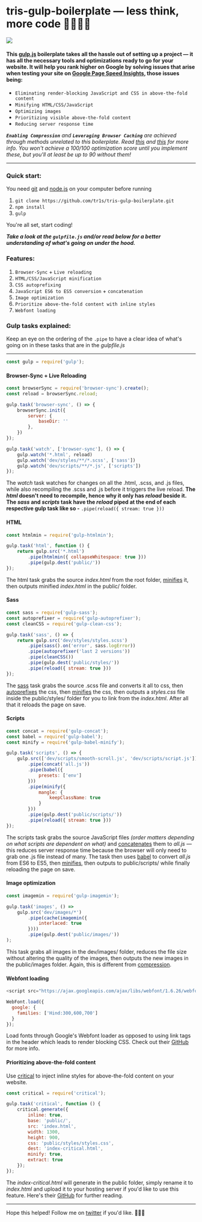 # tris-gulp-boilerplate — less think, more code 👩‍💻👨‍💻

![](https://i.imgur.com/PTYWfdv.png)

#### This [gulp.js](https://gulpjs.com/) boilerplate takes all the hassle out of setting up a project — it has all the necessary tools and optimizations ready to go for your website. It will help you rank higher on Google by solving issues that arise when testing your site on [Google Page Speed Insights](https://developers.google.com/speed/pagespeed/insights/), those issues being:

* `Eliminating render-blocking JavaScript and CSS in above-the-fold content`
* `Minifying HTML/CSS/JavaScript`
* `Optimizing images`
* `Prioritizing visible above-the-fold content`
* `Reducing server response time`

_**`Enabling Compression`** and **`Leveraging Browser Caching`** are achieved through methods unrelated to this boilerplate. Read [this](https://developers.google.com/speed/docs/insights/EnableCompression) and [this](https://developers.google.com/speed/docs/insights/LeverageBrowserCaching) for more info. You won't achieve a 100/100 optimization score until you implement these, but you'll at least be up to 90 without them!_

___

### Quick start:

You need [git](https://git-scm.com/) and [node.js](https://nodejs.org/) on your computer before running

1. `git clone https://github.com/tr1s/tris-gulp-boilerplate.git`
2. `npm install`
3. `gulp`

You're all set, start coding!

**_Take a look at the `gulpfile.js` and/or read below for a better understanding of what's going on under the hood._**

### Features:

1. `Browser-Sync` + `Live reloading`
2. `HTML/CSS/JavaScript minification`
3. `CSS autoprefixing`
4. `JavaScript ES6 to ES5 conversion` + `concatenation`
5. `Image optimization`
6. `Prioritize above-the-fold content with inline styles`
7. `Webfont loading`

### Gulp tasks explained:

Keep an eye on the ordering of the `.pipe` to have a clear idea of what's going on in these tasks that are in the _gulpfile.js_

___

```javascript
const gulp = require('gulp');
```

#### Browser-Sync + Live Reloading

```javascript
const browserSync = require('browser-sync').create();
const reload = browserSync.reload;
```

```javascript
gulp.task('browser-sync', () => {
    browserSync.init({
        server: {
            baseDir: ''
        },
    })
});
```

```javascript
gulp.task('watch', ['browser-sync'], () => {
    gulp.watch('*.html', reload)
    gulp.watch('dev/styles/**/*.scss', ['sass'])
    gulp.watch('dev/scripts/**/*.js', ['scripts'])
});
```

The _watch_ task watches for changes on all the .html, .scss, and .js files, while also recompiling the .scss and .js before it triggers the live reload. **The _html_ doesn't need to recompile, hence why it only has _reload_ beside it. The _sass_ and _scripts_ task have the _reload_ piped at the end of each respective gulp task like so -** `.pipe(reload({ stream: true }))`

#### HTML

```javascript
const htmlmin = require('gulp-htmlmin');
```

```javascript
gulp.task('html', function () {
    return gulp.src('*.html')
        .pipe(htmlmin({ collapseWhitespace: true }))
        .pipe(gulp.dest('public/'))
});
```

The html task grabs the source _index.html_ from the root folder, [minifies](https://www.npmjs.com/package/gulp-htmlmin) it, then outputs minified _index.html_ in the public/ folder.

#### Sass

```javascript
const sass = require('gulp-sass');
const autoprefixer = require('gulp-autoprefixer');
const cleanCSS = require('gulp-clean-css');
```

```javascript
gulp.task('sass', () => {
    return gulp.src('dev/styles/styles.scss')
        .pipe(sass().on('error', sass.logError))
        .pipe(autoprefixer('last 2 versions'))
        .pipe(cleanCSS())
        .pipe(gulp.dest('public/styles/'))
        .pipe(reload({ stream: true }))
});
```

The [sass](https://www.npmjs.com/package/gulp-sass) task  grabs the source .scss file and converts it all to css, then [autoprefixes](https://www.npmjs.com/package/gulp-autoprefixer) the css, then [minifies](https://www.npmjs.com/package/gulp-clean-css) the css, then outputs a _styles.css_ file inside the public/styles/ folder for you to link from the _index.html_. After all that it reloads the page on save.

#### Scripts

```javascript
const concat = require('gulp-concat');
const babel = require('gulp-babel');
const minify = require('gulp-babel-minify');
```

```javascript
gulp.task('scripts', () => {
    gulp.src(['dev/scripts/smooth-scroll.js', 'dev/scripts/script.js'])
        .pipe(concat('all.js'))
        .pipe(babel({
            presets: ['env']
        }))
        .pipe(minify({
            mangle: {
                keepClassName: true
            }
        }))
        .pipe(gulp.dest('public/scripts/'))
        .pipe(reload({ stream: true }))
});
```

The scripts task grabs the source JavaScript files _(order matters depending on what scripts are dependent on what)_ and [concatenates](https://www.npmjs.com/package/gulp-concat) them to _all.js_ — this reduces server response time because the browser will only need to grab one .js file instead of many. The task then uses [babel](https://www.npmjs.com/package/gulp-babel) to convert _all.js_ from ES6 to ES5, then [minifies](https://www.npmjs.com/package/gulp-babel-minify), then outputs to public/scripts/ while finally reloading the page on save.

#### Image optimization

```javascript
const imagemin = require('gulp-imagemin');
```

```javascript
gulp.task('images', () =>
    gulp.src('dev/images/*')
        .pipe(cache(imagemin({
            interlaced: true
        })))
        .pipe(gulp.dest('public/images/'))
);
```

This task grabs all images in the dev/images/ folder, reduces the file size without altering the quality of the images, then outputs the new images in the public/images folder. Again, this is different from [compression](https://developers.google.com/speed/docs/insights/EnableCompression).

#### Webfont loading

```javascript
<script src="https://ajax.googleapis.com/ajax/libs/webfont/1.6.26/webfont.js"></script>
```

```javascript
WebFont.load({
  google: {
    families: ['Hind:300,600,700']
  }
});
```

Load fonts through Google's Webfont loader as opposed to using link tags in the header which leads to render blocking CSS. Check out their [GitHub](https://github.com/typekit/webfontloader) for more info.

#### Prioritizing above-the-fold content

Use [critical](https://github.com/addyosmani/critical) to inject inline styles for above-the-fold content on your website.

```javascript
const critical = require('critical');
```

```javascript
gulp.task('critical', function () {
    critical.generate({
        inline: true,
        base: 'public/',
        src: 'index.html',
        width: 1300,
        height: 900,
        css: 'public/styles/styles.css',
        dest: 'index-critical.html',
        minify: true,
        extract: true
    });
});
```

The _index-critical.html_ will generate in the public folder, simply rename it to _index.html_ and upload it to your hosting server if you'd like to use this feature. Here's their [GitHub](https://github.com/addyosmani/critical) for further reading.

___

Hope this helped! Follow me on [twitter](https://twitter.com/triscodes) if you'd like. 💎✨🌸